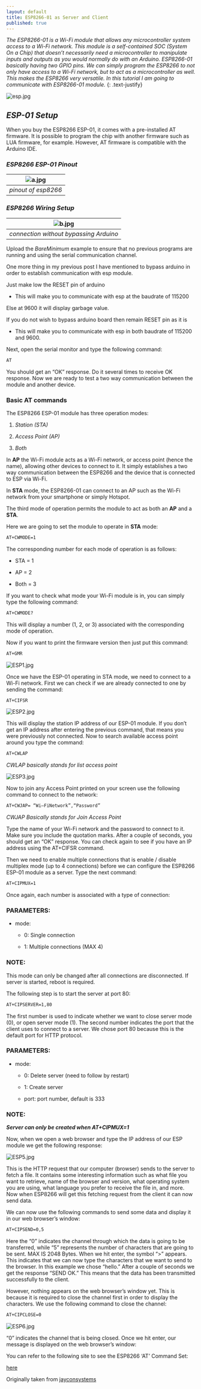 ```yaml
---
layout: default
title: ESP8266-01 as Server and Client
published: true
---
```


_The ESP8266-01 is a Wi-Fi module that allows any microcontroller system access to a Wi-Fi network. This module is a self-contained SOC (System On a Chip) that doesn’t necessarily need a microcontroller to manipulate inputs and outputs as you would normally do with an Arduino. ESP8266-01 basically having two GPIO pins. We can simply program the ESP8266 to not only have access to a Wi-Fi network, but to act as a microcontroller as well. This makes the ESP8266 very versatile. In this tutorial I am going to communicate with ESP8266-01 module._
{: .text-justify}


![esp.jpg](https://lh4.googleusercontent.com/zVT5Jr5yWMWeaseowqlNNKKyJDu3tTSJuRXkr1Zq5t5HitT1rG9lQOVc2C_AV-w9neE=w2400)
<!--more-->
## _ESP-01 Setup_

When you buy the ESP8266 ESP-01, it comes with a pre-installed AT firmware. It is possible to program the chip with another firmware such as LUA firmware, for example. However, AT firmware is compatible with the Arduino IDE.

### _ESP8266 ESP-01 Pinout_


| ![a.jpg](https://lh5.googleusercontent.com/dPFyM8T7KNtYmkOTk5CW2CC1gkWDDYU0FfmeLyJnFfvzd02JOfo2kSDMsImxqk-MV6A=w2400)| 
|:--:| 
| *pinout of esp8266* |


### _ESP8266 Wiring Setup_


| ![b.jpg](https://lh5.googleusercontent.com/-5nusHEhbXfhYLdzaZnuWqJ8ZkP-CKLcp_xpvVr5aqkrpIKEfFkYXibhb6hbwDEogS8=w2400)| 
|:--:| 
| *connection without bypassing Arduino* |


Upload the _BareMinimum_ example to ensure that no previous programs are running and using the serial communication channel.

One more thing in my previous post I have mentioned to bypass arduino in order to establish communication with esp module.

Just make low the RESET pin of arduino

- This will make you to communicate with esp at the baudrate of 115200

Else at 9600 it will display garbage value.

If you do not wish to bypass arduino board then remain RESET pin as it is

- This will make you to communicate with esp in both baudrate of 115200 and 9600.

Next, open the serial monitor and type the following command:

```html
AT
```

You should get an “OK” response. Do it several times to receive OK response. Now we are ready to test a two way communication between the module and another device.

### Basic AT commands  

The ESP8266 ESP-01 module has three operation modes:

1. _Station (STA)_

2. _Access Point (AP)_

3. _Both_

In **AP** the Wi-Fi module acts as a Wi-Fi network, or access point (hence the name), allowing other devices to connect to it. It simply establishes a two way communication between the ESP8266 and the device that is connected to ESP via Wi-Fi.

In **STA** mode, the ESP8266-01 can connect to an AP such as the Wi-Fi network from your smartphone or simply Hotspot.

The third mode of operation permits the module to act as both an **AP** and a **STA**.

Here we are going to set the module to operate in **STA** mode:

```html
AT+CWMODE=1
```

The corresponding number for each mode of operation is as follows:

- STA = 1

- AP = 2

- Both  = 3

If you want to check what mode your Wi-Fi module is in, you can simply type the following command:

```html
AT+CWMODE?
```

This will display a number (1, 2, or 3) associated with the corresponding mode of operation.

Now if you want to print the firmware version then just put this command:

```html
AT+GMR
```


![ESP1.jpg](https://lh5.googleusercontent.com/cQyr81C2KqcOzseFTTL0mZv0AyFnYUOyUQZqcrd823iVbqLJ0a6h499dRrhiZ0WUxd4=w2400)


Once we have the ESP-01 operating in STA mode, we need to connect to a Wi-Fi network. First we can check if we are already connected to one by sending the command:

```html
AT+CIFSR
```


![ESP2.jpg](https://lh3.googleusercontent.com/YWPYSyK5mmh8JaxWpP6Ur7HC3a-ecA13-k0agt9ssktUXU6oR-Yd_1PIJKOjiDDbUnE=w2400)


This will display the station IP address of our ESP-01 module. If you don’t get an IP address after entering the previous command, that means you were previously not connected. Now to search available access point around you type the command:

```html
AT+CWLAP
```

_CWLAP basically stands for list access point_


![ESP3.jpg](https://lh5.googleusercontent.com/-m6gfLkFeIbbPo-EaIpakR--hWVnYemLLJ0ic0u807dr3irYwFAH6WC9Uk_cZA2I8e0=w2400)


Now to join any Access Point printed on your screen use the following command to connect to the network:

```html
AT+CWJAP= “Wi–FiNetwork”,“Password”
```

_CWJAP Basically stands for Join Access Point_


Type the name of your Wi-Fi network and the password to connect to it. Make sure you include the quotation marks. After a couple of seconds, you should get an “OK” response. You can check again to see if you have an IP address using the AT+CIFSR command.

Then we need to enable multiple connections that is enable / disable multiplex mode (up to 4 connections) before we can configure the ESP8266 ESP-01 module as a server. Type the next command:

```html
AT+CIPMUX=1
```

Once again, each number is associated with a type of connection:

### PARAMETERS:
- mode:

    - 0: Single connection

    - 1: Multiple connections (MAX 4)

### NOTE:
This mode can only be changed after all connections are disconnected. If server is started, reboot is required.

The following step is to start the server at port 80:

```html
AT+CIPSERVER=1,80
```

The first number is used to indicate whether we want to close server mode (0), or open server mode (1). The second number indicates the port that the client uses to connect to a server. We chose port 80 because this is the default port for HTTP protocol.

### PARAMETERS:
- mode:

	- 0: Delete server (need to follow by restart)

	- 1: Create server

	- port: port number, default is 333

### NOTE:
**_Server can only be created when AT+CIPMUX=1_**

Now, when we open a web browser and type the IP address of our ESP module we get the following response:


![ESP5.jpg](https://lh4.googleusercontent.com/RJLO8leUSSP4bIB2nEPCimEl5Wib_B2esXSPpF5OQx4VD-TlbVdcJRndGiLYimbtyA4=w2400)


This is the HTTP request that our computer (browser) sends to the server to fetch a file. It contains some interesting information such as what file you want to retrieve, name of the browser and version, what operating system you are using, what language you prefer to receive the file in, and more. Now when ESP8266 will get this fetching request from the client it can now send data.

We can now use the following commands to send some data and display it in our web browser’s window:

```html
AT+CIPSEND=0,5
```

Here the “0” indicates the channel through which the data is going to be transferred,  while “5” represents the number of characters that are going to be sent. MAX IS 2048 Bytes. When we hit enter, the symbol “>” appears. This indicates that we can now type the characters that we want to send to the browser. In this example we chose “hello.” After a couple of seconds we get the response “SEND OK.” This means that the data has been transmitted successfully to the client.

However, nothing appears on the web browser’s window yet. This is because it is required to close the channel first in order to display the characters. We use the following command to close the channel:

```html
AT+CIPCLOSE=0
```


![ESP6.jpg](https://lh6.googleusercontent.com/_zKSCI5MhU8JAW9UrsC_OrM3MyQasGY0FGPoygj--jo3nbyLWhocXhykEUQ9I4UdDd8=w2400)


“0” indicates the channel that is being closed. Once we hit enter, our message is displayed on the web browser’s window:

You can refer to the following site to see the ESP8266 ‘AT’ Command Set:

[here](https://room-15.github.io/blog/2015/03/26/esp8266-at-command-reference/)

Originally taken from [jayconsystems](www.jayconsystems.com)







